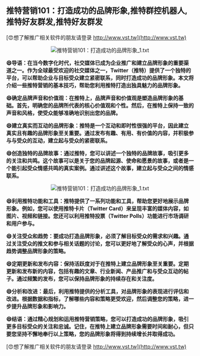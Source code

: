 ## **推特营销101：打造成功的品牌形象,推特群控机器人,推特好友群发,推特好友群发**

[😍想了解推广相关软件的朋友请登录 http://www.vst.tw](http://www.vst.tw)

 <center><img src="https://vst.tw/MP4/tuiguang/png/3.png" alt="推特营销101：打造成功的品牌形象_1.txt"></center>

**😄导语：在当今数字化时代，社交媒体已成为企业推广和建立品牌形象的重要渠道之一。作为全球最受欢迎的社交媒体之一，Twitter（推特）提供了一个独特的平台，可以帮助企业与目标受众建立紧密联系，同时打造成功的品牌形象。本文将介绍一些推特营销的基本技巧，帮助您利用推特打造出独具魅力的品牌形象。**

**😄确定品牌声音和价值观：在推特上，品牌声音和价值观是塑造品牌形象的基础。首先，明确您的品牌所代表的核心价值观和个性。然后，在推特上保持一致的声音和风格，使受众能够准确地识别出您的品牌。**

**😄建立真实而互动的品牌形象：推特是一个互动和即时性很强的平台，因此建立真实且有趣的品牌形象至关重要。通过发布有趣、有用、有价值的内容，并积极参与与受众的互动，建立起与受众的紧密联系。**

**😄创造独特的品牌故事：通过推特，您可以讲述一个独特的品牌故事，吸引更多的关注和共鸣。这个故事可以是关于您的品牌起源、使命和愿景的故事，或者是一个能引起受众情感共鸣的真实案例。通过讲述这个故事，建立起与受众之间的情感联系。**

 <center><img src="https://vst.tw/MP4/tuiguang/png/6.png" alt="推特营销101：打造成功的品牌形象_1.txt"></center>

**😄利用推特功能和工具：推特提供了一系列功能和工具，帮助您更好地展示品牌形象。例如，您可以使用推特卡片（Twitter Card）来呈现丰富的媒体内容，如图片、视频和链接。您还可以利用推特投票（Twitter Polls）功能进行市场调研和用户参与。**

**😄关注受众和趋势：要成功打造品牌形象，必须了解目标受众的需求和兴趣。通过关注受众的推文和参与相关话题的讨论，您可以更好地了解受众的心声，并根据趋势调整品牌形象的策略。**

**😄定期更新和发布内容：保持活跃度对于在推特上建立品牌形象至关重要。定期更新和发布新的内容，包括有趣的文章、行业新闻、产品推广和与受众互动的帖子。通过频繁的发布，您可以保持品牌形象的持续存在和关注度。**

**😄分析和改进：最后，利用推特提供的分析工具，对品牌形象的表现进行评估和改进。根据数据和指标，了解哪些内容和策略更受欢迎，然后调整您的策略，进一步提升品牌形象和影响力。**

**😄结语：通过精心规划和运用推特营销策略，您可以打造成功的品牌形象，吸引更多目标受众的关注和忠诚。记住，在推特上建立品牌形象需要时间和耐心，但只要您坚持不懈地奉行以上策略，您的品牌形象将得到持续增长并取得成功。**

[😍想了解推广相关软件的朋友请登录 http://www.vst.tw](http://www.vst.tw)



